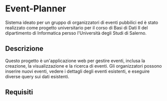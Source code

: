 # Event-Planner
Sistema ideato per un gruppo di organizzatori di eventi pubbilici ed è stato realizzato come progetto universitario per il corso di Basi di Dati II del dipartimento di Informatica persso l'Università degli Studi di Salerno.
## Descrizione
Questo progetto è un'applicazione web per gestire eventi, inclusa la creazione, la visualizzazione e la ricerca di eventi. Gli organizzatori possono inserire nuovi eventi, vedere i dettagli degli eventi esistenti, e eseguire diverse query sui dati esistenti.

## Requisiti
